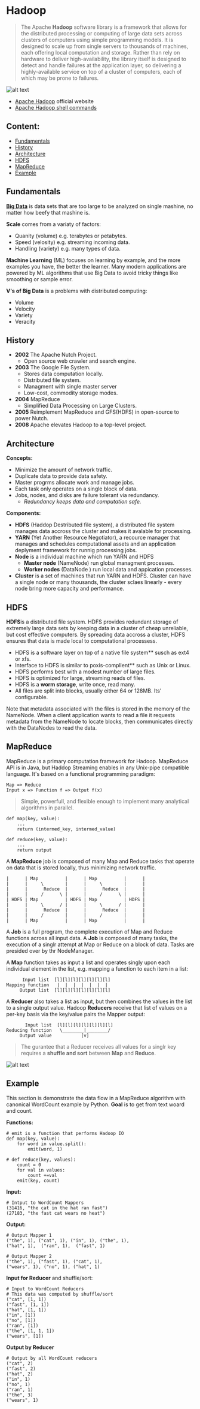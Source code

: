 # Hadoop

> The Apache **Hadoop** software library is a framework that allows for the distributed processing or computing of large data sets across clusters of computers using simple programming models. It is designed to scale up from single servers to thousands of machines, each offering local computation and storage. Rather than rely on hardware to deliver high-availability, the library itself is designed to detect and handle failures at the application layer, so delivering a highly-available service on top of a cluster of computers, each of which may be prone to failures.

![alt text](/assets/hadoop-logo.png "Hadoop logo")

- [Apache Hadoop](http://hadoop.apache.org/) official website
- [Apache Hadoop shell commands](http://hadoop.apache.org/docs/current/hadoop-project-dist/hadoop-common/FileSystemShell.html)

## Content:

- [Fundamentals](https://github.com/valerysamovich/engineering/blob/master/docs/tutorials/hadoop.md#fundamentals)
- [History](https://github.com/valerysamovich/engineering/blob/master/docs/tutorials/hadoop.md#Hhistory)
- [Architecture](https://github.com/valerysamovich/engineering/blob/master/docs/tutorials/hadoop.md#architecture)
- [HDFS](https://github.com/valerysamovich/engineering/blob/master/docs/tutorials/hadoop.md#hdfs)
- [MapReduce](https://github.com/valerysamovich/engineering/blob/master/docs/tutorials/hadoop.md#mapreduce)
- [Example](https://github.com/valerysamovich/engineering/blob/master/docs/tutorials/hadoop.md#example)

## Fundamentals

[**Big Data**](https://en.wikipedia.org/wiki/Big_data) is data sets that are too large to be analyzed on single mashine, no matter how beefy that mashine is.

**Scale** comes from a variaty of factors:

- Quanity (volume) e.g. terabytes or petabytes.
- Speed (velosity) e.g. streaming incoming data.
- Handling (variety) e.g. many types of data.

**Machine Learning** (ML) focuses on learning by example, and the more examples you have, the better the learner. Many modern applications are powered by ML algorithms that use Big Data to avoid tricky things like smoothing or sample error.

**V's of Big Data** is a problems with distributed computing:

- Volume
- Velocity
- Variety
- Veracity

## History

- **2002** The Apache Nutch Project. 
  - Open source web crawler and search engine.
- **2003** The Google File System.
  - Stores data computation locally.
  - Distributed file system.
  - Managment with single master server
  - Low-cost, commodity storage modes.
- **2004** MapReduce
  - Simplified Data Processing on Large Clusters.
- **2005** Reimplement MapReduce and GFS(HDFS) in open-source to power Nutch.
- **2008** Apache elevates Hadoop to a top-level project.

## Architecture

**Concepts:**

- Minimize the amount of network traffic.
- Duplicate data to provide data safety.
- Master progrms allocate work and manage jobs.
- Each task only operates on a single block of data.
- Jobs, nodes, and disks are failure tolerant via redundancy.
  - *Redundancy keeps data and computation safe.*

**Components:**

- **HDFS** (Haddop Destributed file system), a distributed file system manages data accross the cluster and makes it avalable for processing.
- **YARN** (Yet Another Resource Negotiator), a recource manager that manages and schedules computational assets and an application deplyment framework for runnig processing jobs.
- **Node** is a individual machine which run YARN and HDFS 
  - **Master node** (NameNode) run global managment processes.
  - **Worker nodes** (DataNode ) run local data and appication processes.
- **Cluster** is a set of machines that run YARN and HDFS. Cluster can have a single node or many thousands, the cluster sclaes linearly - every node bring more capacity and performance.

## HDFS

**HDFS**is a distributed file system. HDFS provides redundant storage of extremely large data sets by keeping data in a cluster of cheap unreliable, but cost effective computers. By spreading data accross a cluster, HDFS ensures that data is made local to computational processess. 

- HDFS is a software layer on top of a native file system** susch as ext4 or xfs. 
- Interface to HDFS is similar to poxis-complient** such as Unix or Linux.
- HDFS performs best with a modest number of large files.
- HDFS is optimized for large, streaming reads of files.
- HDFS is a **worm storage**, write once, read many.
- All files are split into blocks, usually either 64 or 128MB. Its' configurable.

Note that metadata associated with the files is stored in the memory of the NameNode. When a client application wants to read a file it requests metadata from the NameNode to locate blocks, then communicates directly with the DataNodes to read the data.

## MapReduce

MapReduce is a primary computation framework for Hadoop. MapReduce API is in Java, but Haddop Streaming enables in any Unix-pipe compatible language. It's based on a functional programming paradigm:

    Map => Reduce
    Input x => Function f => Output f(x)

> Simple, powerfull, and flexible enough to implement many analytical algorithms in parallel.

    def map(key, value):
        ...
        return (intermed_key, intermed_value)
    
    def reduce(key, value):
        ...
        return output

A **MapReduce** job is composed of many Map and Reduce tasks that operate on data that is stored locally, thus minimizing network traffic.

    |      | Map          |      | Map          |      |
    |      |     \        |      |     \        |      |
    |      |      Reduce  |      |      Reduce  |      |
    |      |     /      \ |      |     /      \ |      |
    | HDFS | Map          | HDFS | Map          | HDFS |
    |      |     \      / |      |     \      / |      |
    |      |      Reduce  |      |      Reduce  |      |
    |      |     /        |      |     /        |      |
    |      | Map          |      | Map          |      |

A **Job** is a full program, the complete execution of Map and Reduce functions across all input data. A **Job** is composed of many tasks, the execution of a singlr attempt at Map or Reduce on a block of data. Tasks are presided over by thr NodeManager.

A **Map** function takes as input a list and operates singly upon each individual element in the list, e.g. mapping a function to each item in a list:

          Input list  [l][l][l][l][l][l][l]
    Mapping function   |  |  |  |  |  |  |
         Output list  [l][l][l][l][l][l][l]

A **Reducer** also takes a list as input, but then combines the values in the list to a single output value. Hadoop **Reducers** receive that list of values on a per-key basis via the key/value pairs the Mapper output:

           Input list  [l][l][l][l][l][l][l]
    Reducing function   \________|________/
         Output value           [v]

> The gurantee that a Reducer receives all values for a singlr key requires a **shuffle and sort** between **Map** and **Reduce**.

![alt text](/assets/hadoop-shuffling.png "Hadoop shuffling")

## Example

This section is demonstrate the data flow in a MapReduce algorithm with canonical WordCount example by Python. **Goal** is to get from text woard and count.

**Functions:**

    # emit is a function that performs Hadoop IO
    def map(key, value):
        for word in value.split():
            emit(word, 1)
 
    # def reduce(key, values):
        count = 0
        for val in values:
            count +=val
        emit(key, count)

**Input:**

    # Intput to WordCount Mappers
    (31416, "the cat in the hat ran fast")
    (27183, "the fast cat wears no heat")

**Output:**

    # Output Mapper 1
    ("the", 1), ("cat", 1), ("in", 1), ("the", 1), 
    ("hat", 1),  ("ran", 1),  ("fast", 1)
    
    # Output Mapper 2
    ("the", 1), ("fast", 1), ("cat", 1),
    ("wears", 1), ("no", 1), ("hat", 1)

**Input for Reducer**  and shuffle/sort:

    # Input to WordCount Reducers
    # This data was computed by shuffle/sort
    ("cat", [1, 1])
    ("fast", [1, 1])
    ("hat", [1, 1])
    ("in", [1])
    ("no", [1])
    ("ran", [1])
    ("the", [1, 1, 1])
    ("wears", [1])

**Output by Reducer**

    # Output by all WordCount reducers
    ("cat", 2)
    ("fast", 2)
    ("hat", 2)
    ("in", 1)
    ("no", 1)
    ("ran", 1)
    ("the", 3)
    ("wears", 1)

